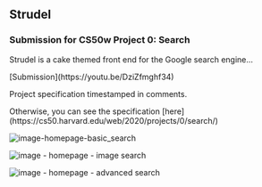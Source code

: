 
<h2>Strudel </h2><h3>Submission for CS50w Project 0: Search</h2>

<p> Strudel is a cake themed front end for the Google search engine... </p>
[Submission](https://youtu.be/DziZfmghf34)
<p>Project specification timestamped in comments.
<p> Otherwise, you can see the specification [here](https://cs50.harvard.edu/web/2020/projects/0/search/) </p>

![image-homepage-basic_search](https://ibb.co/BLPtcDy)

![image - homepage - image search](https://ibb.co/C25FHrs)

![image - homepage - advanced search](https://ibb.co/H4mthTM)
